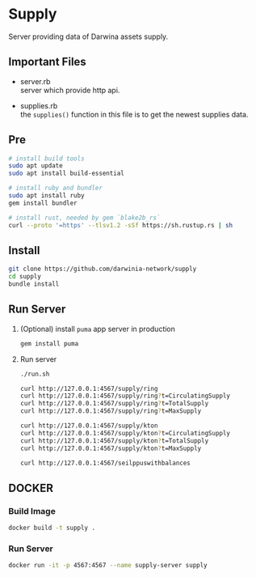 # Supply

Server providing data of Darwina assets supply.

## Important Files

* server.rb  
  server which provide http api.

* supplies.rb  
  the `supplies()` function in this file is to get the newest supplies data.

## Pre
```bash
# install build tools
sudo apt update 
sudo apt install build-essential 

# install ruby and bundler
sudo apt install ruby
gem install bundler

# install rust, needed by gem `blake2b_rs`
curl --proto '=https' --tlsv1.2 -sSf https://sh.rustup.rs | sh
```

## Install

```bash
git clone https://github.com/darwinia-network/supply 
cd supply
bundle install
```

## Run Server
   1. (Optional) install `puma` app server in production
      ```bash
      gem install puma
      ```

   2. Run server
      ```bash
      ./run.sh
      ```

      ```bash
      curl http://127.0.0.1:4567/supply/ring
      curl http://127.0.0.1:4567/supply/ring?t=CirculatingSupply
      curl http://127.0.0.1:4567/supply/ring?t=TotalSupply
      curl http://127.0.0.1:4567/supply/ring?t=MaxSupply

      curl http://127.0.0.1:4567/supply/kton
      curl http://127.0.0.1:4567/supply/kton?t=CirculatingSupply
      curl http://127.0.0.1:4567/supply/kton?t=TotalSupply
      curl http://127.0.0.1:4567/supply/kton?t=MaxSupply

      curl http://127.0.0.1:4567/seilppuswithbalances
      ```

## DOCKER

### Build Image

```bash
docker build -t supply .
```

### Run Server
```bash
docker run -it -p 4567:4567 --name supply-server supply
```
